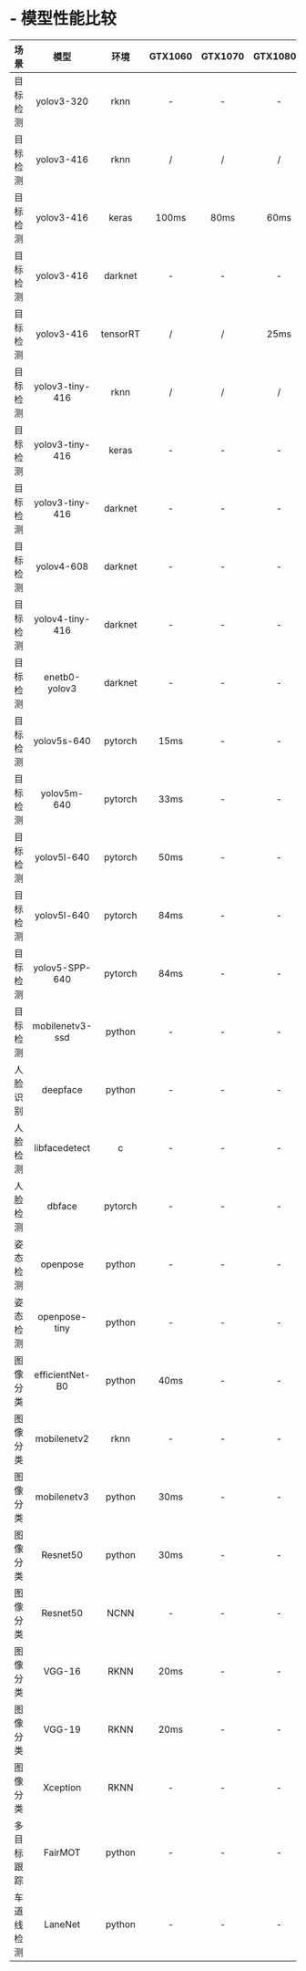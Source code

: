 # - 模型性能比较


| 场景     | 模型       | 环境    |GTX1060 | GTX1070 | GTX1080TI | GTX2080TI | i7-9550 |i5-9400F| SOM-RK3399 | TB-RK3399Pro |GTX1650
| :-: | :-: | :-: | :-: | :-: | :-: | :-: | :-: | :-: | :-: |:-: |:-: |
| 目标检测 | yolov3-320 | rknn    | -     | -        | -         | -          | -       | -     | -           | 75ms        | -     |
| 目标检测 | yolov3-416 | rknn    | /     | /        | /         | /          | /       | /     | /           | 90ms        | /     |
| 目标检测 | yolov3-416 | keras   | 100ms | 80ms     | 60ms     | 50ms        | -       | -     | -           | -           | -     |
| 目标检测 | yolov3-416 | darknet | -     | -         |   -     | -           | 150ms   | -     | -           |  -          | - |
| 目标检测 | yolov3-416 | tensorRT| /     | /         | 25ms    | /           | /       | /     | /           | /           |  65ms |
| 目标检测 | yolov3-tiny-416 | rknn | /   | /         | /       | /           | /       | /     |/            | 30ms        | / |
| 目标检测 | yolov3-tiny-416 | keras | -  | -         | -       | -           | -       | 300ms |-            | -           | - |
| 目标检测 | yolov3-tiny-416 |darknet| -  | -         | -       | -           | 100ms   | -     |-            | -           | - |
| 目标检测 | yolov4-608  | darknet | -    | -         | -       | -           | 270ms   | -     |-            |   -         |  |
| 目标检测 | yolov4-tiny-416 |darknet| -  | -         | -       | -           | -       | -     |-            |   -         |  33ms |
| 目标检测 | enetb0-yolov3|darknet| -     | -         | -       | -           | 100ms   | -     |-            |   -         |  |
| 目标检测 | yolov5s-640  | pytorch | 15ms| -         | -       | -           | -       | 20ms  |-            | -           | - |
| 目标检测 | yolov5m-640  | pytorch | 33ms| -         | -       | -           | -       | -     |-            | -           | - |
| 目标检测 | yolov5l-640  | pytorch | 50ms| -         | -       | -           | -       | -     |-            | -           | - |
| 目标检测 | yolov5l-640  | pytorch | 84ms| -         | -       | -           | -       | -     |-            | -           | - |
| 目标检测 | yolov5-SPP-640  | pytorch | 84ms| -      | -       | -           | -       | -     |-            | -           | - |
| 目标检测 | mobilenetv3-ssd | python | - | -         | -       | -           | -       | -     | -           | -           | - |
| 人脸识别 | deepface | python |       -  |         - | -       | -           | -       | -     | -           | -           |  - |
| 人脸检测 | libfacedetect | c | -        | -         | -       | -           | 30ms    |       |  -          |  -          | - |
| 人脸检测 | dbface | pytorch | -         | -         | -       | 100ms       | -       | -     | -           |  -          | - |
| 姿态检测 | openpose | python | -        | -         | -       | -           | -       | 40ms  | -           |  -          | - |
| 姿态检测 | openpose-tiny | python | -   | -         | -       | -           | -       | -     |  10ms       | -           | - |
| 图像分类 | efficientNet-B0 | python | 40ms | -      | -       | -           | -       | 80ms | -            | -           | - |
| 图像分类 | mobilenetv2 | rknn | -       | -         | -       | -           | -       | -     |  -          | 120ms/rknn | - |
| 图像分类 | mobilenetv3 | python | 30ms  | -         | -       | -           | -       | 100ms |  -          | 48ms/ncnn   | - |
| 图像分类 | Resnet50 | python | 30ms     | -         | -       | -           | -       | 200ms |  -          | -           | - |
| 图像分类 | Resnet50 | NCNN | -          | -         | -       | -           | -       | -     |  2500ms     | 373ms       |  - |
| 图像分类 | VGG-16 | RKNN | 20ms         | -         | -       |  -          | -       | 110ms |  -          | 119ms       | - |
| 图像分类 | VGG-19 | RKNN | 20ms         | -         | -       | -           | -       | 170ms |  -          | 117ms       | - |
| 图像分类 | Xception | RKNN | -          | -         | -       | -           | -       | -     |  -          | 130ms       | - |
| 多目标跟踪 | FairMOT | python | -       | -          | -       | 70ms        | -       | -     | -           | -           | 181ms |
| 车道线检测 | LaneNet | python | -       | -          | -       | -           | -       | -     |  -          | 320ms       | - |

